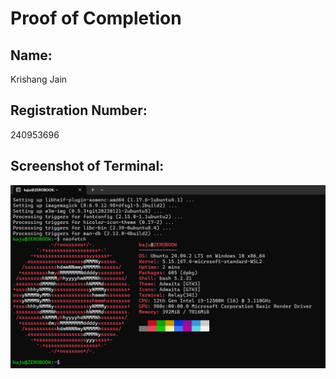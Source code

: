 # Proof of Completion

## Name:
Krishang Jain

## Registration Number:
240953696

## Screenshot of Terminal:
![ScreenShot](https://raw.githubusercontent.com/Finova-MIT/intro-to-linux-KrishangJain/main/Screenshot%202025-03-22%20174722.png)
